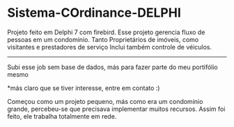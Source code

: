 # Sistema-COrdinance-DELPHI

Projeto feito em Delphi 7 com firebird.
Esse projeto gerencia fluxo de pessoas em um condominio. 
Tanto Proprietários de imóveis, como  visitantes e prestadores de serviço
Inclui também controle de véiculos.

***
Subi  esse job sem base de dados, más para fazer parte do meu portifólio mesmo

*más claro que se tiver interesse, entre em contato :)

Começou como um projeto pequeno, más como era um condominio grande, percebeu-se que precisava implementar muitos recursos.
Assim foi feito, ele trabalha totalmente em rede.

